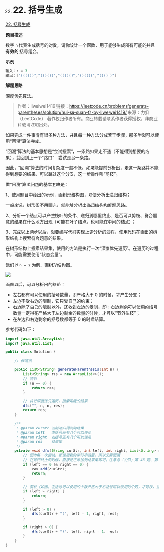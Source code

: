 22. # 22. 括号生成

[22. 括号生成](https://leetcode.cn/problems/generate-parentheses/)

**题目描述**

数字 `n` 代表生成括号的对数，请你设计一个函数，用于能够生成所有可能的并且 **有效的** 括号组合。

**示例**

```java
输入：n = 3
输出：["((()))","(()())","(())()","()(())","()()()"]
```

**解题思路**

深度优先算法。

> 作者：liweiwei1419
> 链接：https://leetcode.cn/problems/generate-parentheses/solution/hui-su-suan-fa-by-liweiwei1419/
> 来源：力扣（LeetCode）
> 著作权归作者所有。商业转载请联系作者获得授权，非商业转载请注明出处。

如果完成一件事情有很多种方法，并且每一种方法分成若干步骤，那多半就可以使用“回溯”算法完成。

“回溯”算法的基本思想是“尝试搜索”，一条路如果走不通（不能得到想要的结果），就回到上一个“路口”，尝试走另一条路。

因此，“回溯”算法的时间复杂度一般不低。如果能提前分析出，走这一条路并不能得到想要的结果，可以跳过这个分支，这一步操作叫“剪枝”。

做“回溯”算法问题的基本套路是：

1、使用题目中给出的示例，画树形结构图，以便分析出递归结构；

一般来说，树形图不用画完，就能够分析出递归结构和解题思路。

2、分析一个结点可以产生枝叶的条件、递归到哪里终止、是否可以剪枝、符合题意的结果在什么地方出现（可能在叶子结点，也可能在中间的结点）；

3、完成以上两步以后，就要编写代码实现上述分析的过程，使用代码在画出的树形结构上搜索符合题意的结果。

在树形结构上搜索结果集，使用的方法是执行一次“深度优先遍历”。在遍历的过程中，可能需要使用“状态变量”。

我们以 `n = 2` 为例，画树形结构图。

![](http://img.dabin-coder.cn/image/括号生成.jpg)

画图以后，可以分析出的结论：

- 左右都有可以使用的括号数量，即严格大于 0 的时候，才产生分支；
- 左边不受右边的限制，它只受自己的约束；
- 右边除了自己的限制以外，还收到左边的限制，即：右边剩余可以使用的括号数量一定得在严格大于左边剩余的数量的时候，才可以“节外生枝”；
- 在左边和右边剩余的括号数都等于 0 的时候结算。

参考代码如下：

```java
import java.util.ArrayList;
import java.util.List;

public class Solution {

    // 做减法

    public List<String> generateParenthesis(int n) {
        List<String> res = new ArrayList<>();
        // 特判
        if (n == 0) {
            return res;
        }

        // 执行深度优先遍历，搜索可能的结果
        dfs("", n, n, res);
        return res;
    }

    /**
     * @param curStr 当前递归得到的结果
     * @param left   左括号还有几个可以使用
     * @param right  右括号还有几个可以使用
     * @param res    结果集
     */
    private void dfs(String curStr, int left, int right, List<String> res) {
        // 因为每一次尝试，都使用新的字符串变量，所以无需回溯
        // 在递归终止的时候，直接把它添加到结果集即可，注意与「力扣」第 46 题、第 39 题区分
        if (left == 0 && right == 0) {
            res.add(curStr);
            return;
        }

        // 剪枝（如图，左括号可以使用的个数严格大于右括号可以使用的个数，才剪枝，注意这个细节）
        if (left > right) {
            return;
        }

        if (left > 0) {
            dfs(curStr + "(", left - 1, right, res);
        }

        if (right > 0) {
            dfs(curStr + ")", left, right - 1, res);
        }
    }
}
```

